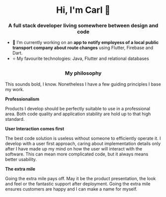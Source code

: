 <h1 align="center">Hi, I'm Carl 👋</h1>
<h3 align="center">A full stack developer living somewhere between design and code</h3>

- 🚀 I’m currently working on an **app to notify employess of a local public transport company about route changes** using Flutter, Firebase and Dart.
- ⭐ My favourite technologies: Java, Flutter and relational databases

<h3 align="center">My philosophy</h3>
This sounds bold, I know. Nonetheless I have a few guiding principles I base my work.

<b>Professionalism</b>

Products I develop should be perfectly suitable to use in a professional area. Both code quality and application stability are hold up to that high standard.

<b>User Interaction comes first</b>

The best code solution is useless without someone to efficiently operate it. I develop with a user first approach, caring about implementation details only after I have made up my mind on how the user will interact with the software. This can mean more complicated code, but it always means better usability.

<b> The extra mile </b>

Going the extra mile pays off. May it be the product presentation, the look and feel or the fantastic support after deployment. Going the extra mile ensures customers are happy and I can make a name for myself.
